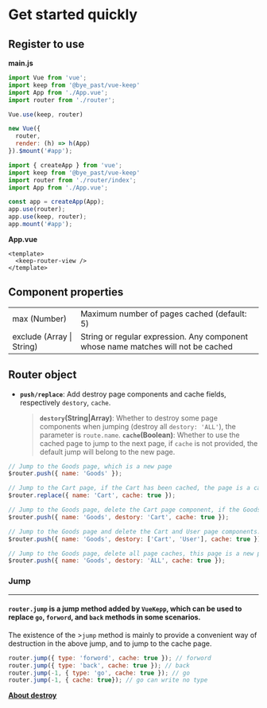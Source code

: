 # Get started quickly

## Register to use
**main.js**
<CodeGroup>
  <CodeGroupItem title="Vue2.x" active>

  ```js
  import Vue from 'vue';
  import keep from '@bye_past/vue-keep'
  import App from './App.vue';
  import router from './router';

  Vue.use(keep, router)

  new Vue({
    router,
    render: (h) => h(App)
  }).$mount('#app');
  ```

  </CodeGroupItem>

  <CodeGroupItem title="Vue3.x">

  ```js
  import { createApp } from 'vue';
  import keep from '@bye_past/vue-keep'
  import router from './router/index';
  import App from './App.vue';

  const app = createApp(App);
  app.use(router);
  app.use(keep, router);
  app.mount('#app');
  ```

  </CodeGroupItem>
</CodeGroup>

**App.vue**
```vue
<template>
  <keep-router-view />
</template>
```

## Component properties

<table class="table table-bordered table-striped table-condensed">
  <tr>
    <td>max (Number)</td>
	  <td>Maximum number of pages cached (default: 5)</td>
  </tr>
  <tr>
    <td>exclude (Array | String)</td>
	  <td>String or regular expression. Any component whose name matches will not be cached</td>
  </tr>
</table>

## Router object

- **`push/replace`**: Add destroy page components and cache fields, respectively `destory`, `cache`.
   > **`destory`(String|Array)**: Whether to destroy some page components when jumping (destroy all `destory: 'ALL'`), the parameter is `route.name`.
   > **`cache`(Boolean)**: Whether to use the cached page to jump to the next page, if `cache` is not provided, the default jump will belong to the new page.
```js
// Jump to the Goods page, which is a new page
$router.push({ name: 'Goods' });

// Jump to the Cart page, if the Cart has been cached, the page is a cached page
$router.replace({ name: 'Cart', cache: true });

// Jump to the Goods page, delete the Cart page component, if the Goods has been cached, the page belongs to the cached page
$router.push({ name: 'Goods', destory: 'Cart', cache: true });

// Jump to the Goods page and delete the Cart and User page components. If the Goods has been cached, the page is a cached page
$router.push({ name: 'Goods', destory: ['Cart', 'User'], cache: true });

// Jump to the Goods page, delete all page caches, this page is a new page
$router.push({ name: 'Goods', destory: 'ALL', cache: true });
```


### Jump
---

#### `router.jump` is a jump method added by `VueKepp`, which can be used to replace `go`, `forword`, and `back` methods in some scenarios.
The existence of the >`jump` method is mainly to provide a convenient way of destruction in the above jump, and to jump to the cache page.
```js
router.jump({ type: 'forword', cache: true }); // forword
router.jump({ type: 'back', cache: true }); // back
router.jump(-1, { type: 'go', cache: true }); // go
router.jump(-1, { cache: true}); // go can write no type
```

**[About destroy](./destroy.md)**